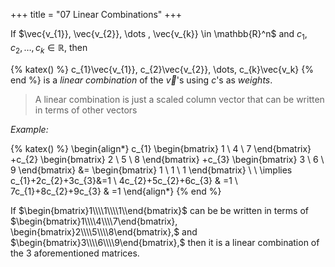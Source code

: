 +++
title = "07 Linear Combinations"
+++


If $\vec{v_{1}}, \vec{v_{2}}, \dots , \vec{v_{k}} \in \mathbb{R}^n$ and $c_{1}, c_{2}, \dots, c_{k} \in \mathbb{R}$, then

{% katex() %}
c_{1}\vec{v_{1}}, c_{2}\vec{v_{2}}, \dots, c_{k}\vec{v_k}
{% end %}
is a *<colorize>linear combination</colorize>* of the $\vec{v}$'s using $c$'s as *<colorize>weights</colorize>*.

> A linear combination is just a scaled column vector that can be written in terms of other vectors

*Example:*

{% katex() %}
\begin{align*}
c_{1} \begin{bmatrix}
1 \\
4 \\
7
\end{bmatrix}
+c_{2} \begin{bmatrix}
2 \\
5 \\
8
\end{bmatrix}
+c_{3} \begin{bmatrix}
3 \\
6 \\
9
\end{bmatrix}
&= \begin{bmatrix}
1 \\
1 \\
1
\end{bmatrix} \\ \\
\implies c_{1}+2c_{2}+3c_{3}&=1 \\
4c_{2}+5c_{2}+6c_{3} & =1 \\
7c_{1}+8c_{2}+9c_{3} & =1
\end{align*}
{% end %}

If $\begin{bmatrix}1\\\\1\\\\1\\end{bmatrix}$ can be be written in terms of $\begin{bmatrix}1\\\\4\\\\7\end{bmatrix}, \begin{bmatrix}2\\\\5\\\\8\end{bmatrix},$ and $\begin{bmatrix}3\\\\6\\\\9\end{bmatrix},$ then it is a linear combination of the 3 aforementioned matrices.
